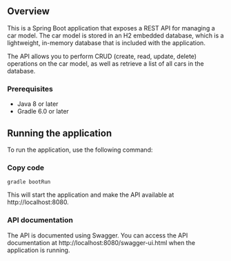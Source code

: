 ## Overview
This is a Spring Boot application that exposes a REST API for managing a car model. The car model is stored in an H2 embedded database, which is a lightweight, in-memory database that is included with the application.

The API allows you to perform CRUD (create, read, update, delete) operations on the car model, as well as retrieve a list of all cars in the database.

### Prerequisites
- Java 8 or later
- Gradle 6.0 or later

## Running the application
To run the application, use the following command:

### Copy code
`gradle bootRun`

This will start the application and make the API available at http://localhost:8080.

### API documentation
The API is documented using Swagger. You can access the API documentation at http://localhost:8080/swagger-ui.html when the application is running.

